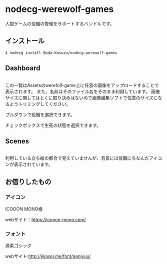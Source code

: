 # nodecg-werewolf-games

人狼ゲームの役職の管理をサポートするバンドルです。

## インストール

```
$ nodecg install Boda-Kosuzu/nodecg-werewolf-games
```

## Dashboard

![]()

この一覧はAssetsのwerefolf-game上に任意の画像をアップロードすることで表示されます。
また、名前はそのファイル名をそのまま利用しています。
画像サイズに関してはとくに取り決めはないので画像編集ソフトで任意のサイズになるようトリミングしてください。

プルダウンで役職を選択できます。

チェックボックスで生死の状態を選択できます。

## Scenes

![]()

利用している立ち絵の都合で見えていませんが、背景には役職にちなんだアイコンが表示されています。

## お借りしたもの

### アイコン

ICOOON MONO様

webサイト：https://icooon-mono.com/

### フォント

源柔ゴシック

webサイト:http://jikasei.me/font/genjyuu/
